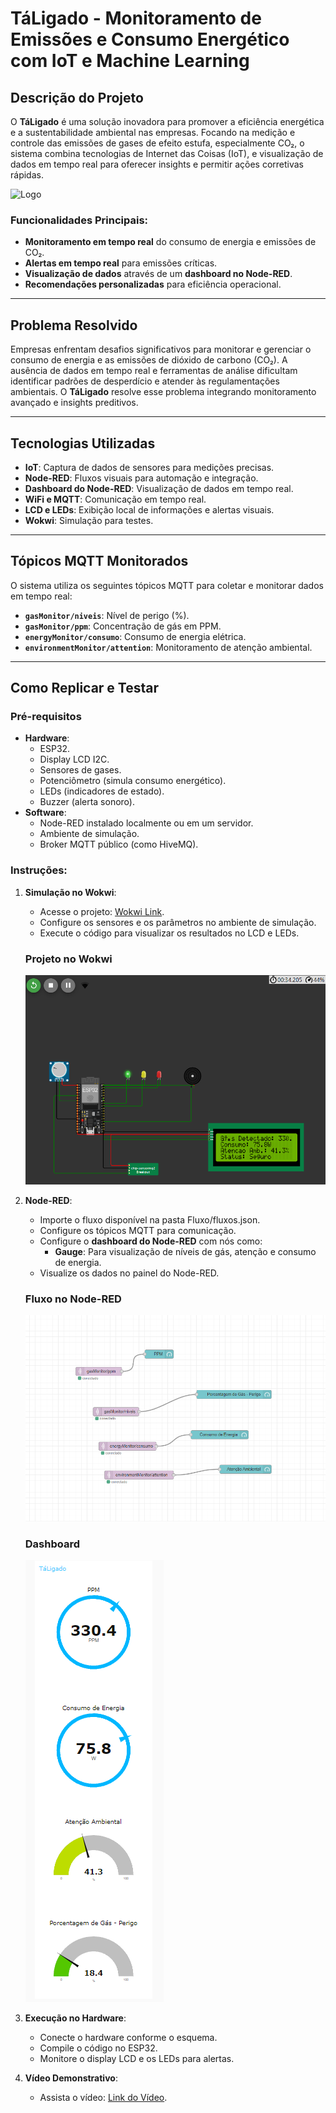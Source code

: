 # TáLigado - Monitoramento de Emissões e Consumo Energético com IoT e Machine Learning

## Descrição do Projeto
O **TáLigado** é uma solução inovadora para promover a eficiência energética e a sustentabilidade ambiental nas empresas. Focando na medição e controle das emissões de gases de efeito estufa, especialmente CO₂, o sistema combina tecnologias de Internet das Coisas (IoT), e visualização de dados em tempo real para oferecer insights e permitir ações corretivas rápidas.

<img src="Imagens\Logo.PNG" alt="Logo">

### Funcionalidades Principais:
- **Monitoramento em tempo real** do consumo de energia e emissões de CO₂.
- **Alertas em tempo real** para emissões críticas.
- **Visualização de dados** através de um **dashboard no Node-RED**.
- **Recomendações personalizadas** para eficiência operacional.

---

## Problema Resolvido
Empresas enfrentam desafios significativos para monitorar e gerenciar o consumo de energia e as emissões de dióxido de carbono (CO₂). A ausência de dados em tempo real e ferramentas de análise dificultam identificar padrões de desperdício e atender às regulamentações ambientais. O **TáLigado** resolve esse problema integrando monitoramento avançado e insights preditivos.

---

## Tecnologias Utilizadas
- **IoT**: Captura de dados de sensores para medições precisas.
- **Node-RED**: Fluxos visuais para automação e integração.
- **Dashboard do Node-RED**: Visualização de dados em tempo real.
- **WiFi e MQTT**: Comunicação em tempo real.
- **LCD e LEDs**: Exibição local de informações e alertas visuais.
- **Wokwi**: Simulação para testes.

---

## Tópicos MQTT Monitorados
O sistema utiliza os seguintes tópicos MQTT para coletar e monitorar dados em tempo real:
- **`gasMonitor/niveis`**: Nível de perigo (%).
- **`gasMonitor/ppm`**: Concentração de gás em PPM.
- **`energyMonitor/consumo`**: Consumo de energia elétrica.
- **`environmentMonitor/attention`**: Monitoramento de atenção ambiental.

---

## Como Replicar e Testar

### Pré-requisitos
- **Hardware**:
  - ESP32.
  - Display LCD I2C.
  - Sensores de gases.
  - Potenciômetro (simula consumo energético).
  - LEDs (indicadores de estado).
  - Buzzer (alerta sonoro).
- **Software**:
  - Node-RED instalado localmente ou em um servidor.
  - Ambiente de simulação.
  - Broker MQTT público (como HiveMQ).

### Instruções:
1. **Simulação no Wokwi**:
   - Acesse o projeto: [Wokwi Link](<https://wokwi.com/projects/415224506759678977>).
   - Configure os sensores e os parâmetros no ambiente de simulação.
   - Execute o código para visualizar os resultados no LCD e LEDs.

   ### Projeto no Wokwi
   <img src="Imagens\wokwi.PNG" alt="Wokwi">

2. **Node-RED**:
   - Importe o fluxo disponível na pasta Fluxo/fluxos.json.
   - Configure os tópicos MQTT para comunicação.
   - Configure o **dashboard do Node-RED** com nós como:
     - **Gauge**: Para visualização de níveis de gás, atenção e consumo de energia.
   - Visualize os dados no painel do Node-RED.

   ### Fluxo no Node-RED
   <img src="Imagens\FluxoNode.PNG" alt="FluxoNode">

   ### Dashboard
   <img src="Imagens\dashboard.PNG" alt="Dashboard">

3. **Execução no Hardware**:
   - Conecte o hardware conforme o esquema.
   - Compile o código no ESP32.
   - Monitore o display LCD e os LEDs para alertas.

4. **Vídeo Demonstrativo**:
   - Assista o vídeo: [Link do Vídeo](<https://youtu.be/dc5UFIitvjs>).





